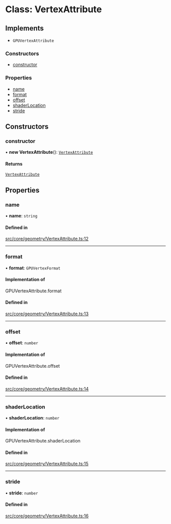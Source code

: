 # Class: VertexAttribute

## Implements

- `GPUVertexAttribute`

### Constructors

- [constructor](VertexAttribute.md#constructor)

### Properties

- [name](VertexAttribute.md#name)
- [format](VertexAttribute.md#format)
- [offset](VertexAttribute.md#offset)
- [shaderLocation](VertexAttribute.md#shaderlocation)
- [stride](VertexAttribute.md#stride)

## Constructors

### constructor

• **new VertexAttribute**(): [`VertexAttribute`](VertexAttribute.md)

#### Returns

[`VertexAttribute`](VertexAttribute.md)

## Properties

### name

• **name**: `string`

#### Defined in

[src/core/geometry/VertexAttribute.ts:12](https://github.com/Orillusion/orillusion/blob/main/src/core/geometry/VertexAttribute.ts#L12)

___

### format

• **format**: `GPUVertexFormat`

#### Implementation of

GPUVertexAttribute.format

#### Defined in

[src/core/geometry/VertexAttribute.ts:13](https://github.com/Orillusion/orillusion/blob/main/src/core/geometry/VertexAttribute.ts#L13)

___

### offset

• **offset**: `number`

#### Implementation of

GPUVertexAttribute.offset

#### Defined in

[src/core/geometry/VertexAttribute.ts:14](https://github.com/Orillusion/orillusion/blob/main/src/core/geometry/VertexAttribute.ts#L14)

___

### shaderLocation

• **shaderLocation**: `number`

#### Implementation of

GPUVertexAttribute.shaderLocation

#### Defined in

[src/core/geometry/VertexAttribute.ts:15](https://github.com/Orillusion/orillusion/blob/main/src/core/geometry/VertexAttribute.ts#L15)

___

### stride

• **stride**: `number`

#### Defined in

[src/core/geometry/VertexAttribute.ts:16](https://github.com/Orillusion/orillusion/blob/main/src/core/geometry/VertexAttribute.ts#L16)
